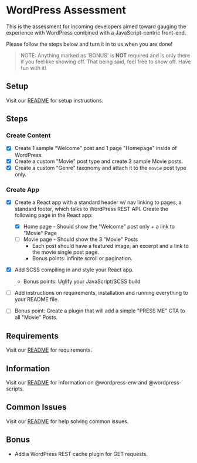 # WordPress Assessment

This is the assessment for incoming developers aimed toward gauging the experience with WordPress combined with a JavaScript-centric front-end.

Please follow the steps below and turn it in to us when you are done!

> NOTE: Anything marked as 'BONUS' is **NOT** required and is only there if you feel like showing off. That being said, feel free to show off. Have fun with it!

## Setup

Visit our [README](../README.md#Setup) for setup instructions.

## Steps

### Create Content

- [x] Create 1 sample "Welcome" post and 1 page "Homepage" inside of WordPress.
- [x] Create a custom "Movie" post type and create 3 sample Movie posts.
- [x] Create a custom "Genre" taxonomy and attach it to the `movie` post type only.

### Create App
- [X] Create a React app with a standard header w/ nav linking to pages, a standard footer, which talks to WordPress REST API. Create the following page in the React app:
  - [X] Home page - Should show the "Welcome" post only + a link to "Movie" Page
  - [ ] Movie page - Should show the 3 "Movie" Posts
    - Each post should have a featured image, an excerpt and a link to the movie single post page.
    - Bonus points: infinite scroll or pagination.
- [X] Add SCSS compiling in and style your React app.
  - Bonus points: Uglify your JavaScript/SCSS build
- [ ] Add instructions on requirements, installation and running everything to your README file.
- [ ] Bonus point: Create a plugin that will add a simple "PRESS ME" CTA to all "Movie" Posts.


## Requirements

Visit our [README](../README.md#Requirements) for requirements.

## Information

Visit our [README](../README.md#Information) for information on @wordpress-env and @wordpress-scripts.

## Common Issues

Visit our [README](../README.md#Common-Issues) for help solving common issues.

## Bonus

- Add a WordPress REST cache plugin for GET requests.
